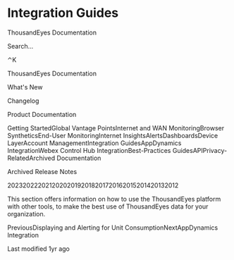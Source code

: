 # Integration Guides

ThousandEyes Documentation

Search…

⌃K

ThousandEyes Documentation

What's New

Changelog

Product Documentation

Getting StartedGlobal Vantage PointsInternet and WAN MonitoringBrowser SyntheticsEnd-User MonitoringInternet InsightsAlertsDashboardsDevice LayerAccount ManagementIntegration GuidesAppDynamics IntegrationWebex Control Hub IntegrationBest-Practices GuidesAPIPrivacy-RelatedArchived Documentation

Archived Release Notes

202320222021202020192018201720162015201420132012

This section offers information on how to use the ThousandEyes platform with other tools, to make the best use of ThousandEyes data for your organization.

PreviousDisplaying and Alerting for Unit ConsumptionNextAppDynamics Integration

Last modified 1yr ago
